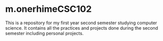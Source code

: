 # m.onerhimeCSC102

This is a repository for my first year second semester studying computer science.
It contains  all the practices and projects done during the second semester including personal projects.
